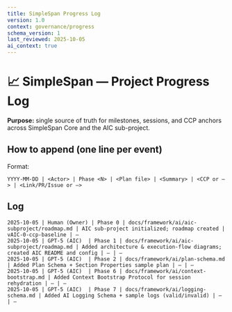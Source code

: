 ```yaml
---
title: SimpleSpan Progress Log
version: 1.0
context: governance/progress
schema_version: 1
last_reviewed: 2025-10-05
ai_context: true
---
```


# 📈 SimpleSpan — Project Progress Log

**Purpose:** single source of truth for milestones, sessions, and CCP anchors across SimpleSpan Core and the AIC sub-project.

## How to append (one line per event)
Format:
```
YYYY-MM-DD | <Actor> | Phase <N> | <Plan file> | <Summary> | <CCP or —> | <Link/PR/Issue or —>
```

## Log
```
2025-10-05 | Human (Owner) | Phase 0 | docs/framework/ai/aic-subproject/roadmap.md | AIC sub-project initialized; roadmap created | vAIC-0-ccp-baseline | —
2025-10-05 | GPT-5 (AIC)  | Phase 1 | docs/framework/ai/aic-subproject/roadmap.md | Added architecture & execution-flow diagrams; created AIC README and config | — | —
2025-10-05 | GPT-5 (AIC)  | Phase 2 | docs/framework/ai/plan-schema.md | Added Plan Schema + Section Properties sample plan | — | —
2025-10-05 | GPT-5 (AIC)  | Phase 6 | docs/framework/ai/context-bootstrap.md | Added Context Bootstrap Protocol for session rehydration | — | —
2025-10-05 | GPT-5 (AIC)  | Phase 7 | docs/framework/ai/logging-schema.md | Added AI Logging Schema + sample logs (valid/invalid) | — | —
```
